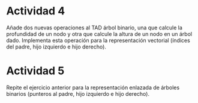 # Actividad 4
Añade dos nuevas operaciones al TAD árbol binario, una que calcule la profundidad de un nodo y otra que calcule la altura de un nodo en un árbol dado. 
Implementa esta operación para la representación vectorial (índices del padre, hijo izquierdo e hijo derecho). 

# Actividad 5
Repite el ejercicio anterior para la representación 
enlazada de árboles binarios (punteros al padre, hijo izquierdo e hijo derecho). 
